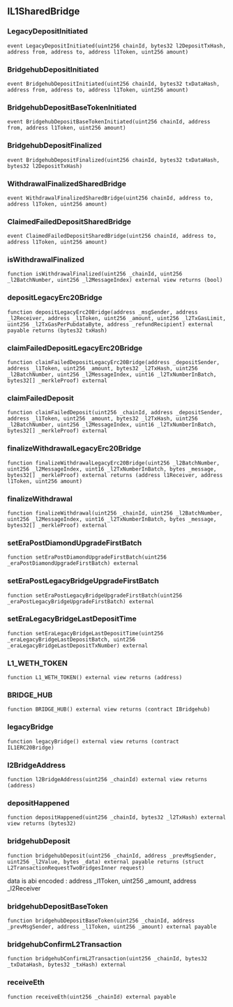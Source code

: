 ## IL1SharedBridge

### LegacyDepositInitiated

```solidity
event LegacyDepositInitiated(uint256 chainId, bytes32 l2DepositTxHash, address from, address to, address l1Token, uint256 amount)
```

### BridgehubDepositInitiated

```solidity
event BridgehubDepositInitiated(uint256 chainId, bytes32 txDataHash, address from, address to, address l1Token, uint256 amount)
```

### BridgehubDepositBaseTokenInitiated

```solidity
event BridgehubDepositBaseTokenInitiated(uint256 chainId, address from, address l1Token, uint256 amount)
```

### BridgehubDepositFinalized

```solidity
event BridgehubDepositFinalized(uint256 chainId, bytes32 txDataHash, bytes32 l2DepositTxHash)
```

### WithdrawalFinalizedSharedBridge

```solidity
event WithdrawalFinalizedSharedBridge(uint256 chainId, address to, address l1Token, uint256 amount)
```

### ClaimedFailedDepositSharedBridge

```solidity
event ClaimedFailedDepositSharedBridge(uint256 chainId, address to, address l1Token, uint256 amount)
```

### isWithdrawalFinalized

```solidity
function isWithdrawalFinalized(uint256 _chainId, uint256 _l2BatchNumber, uint256 _l2MessageIndex) external view returns (bool)
```

### depositLegacyErc20Bridge

```solidity
function depositLegacyErc20Bridge(address _msgSender, address _l2Receiver, address _l1Token, uint256 _amount, uint256 _l2TxGasLimit, uint256 _l2TxGasPerPubdataByte, address _refundRecipient) external payable returns (bytes32 txHash)
```

### claimFailedDepositLegacyErc20Bridge

```solidity
function claimFailedDepositLegacyErc20Bridge(address _depositSender, address _l1Token, uint256 _amount, bytes32 _l2TxHash, uint256 _l2BatchNumber, uint256 _l2MessageIndex, uint16 _l2TxNumberInBatch, bytes32[] _merkleProof) external
```

### claimFailedDeposit

```solidity
function claimFailedDeposit(uint256 _chainId, address _depositSender, address _l1Token, uint256 _amount, bytes32 _l2TxHash, uint256 _l2BatchNumber, uint256 _l2MessageIndex, uint16 _l2TxNumberInBatch, bytes32[] _merkleProof) external
```

### finalizeWithdrawalLegacyErc20Bridge

```solidity
function finalizeWithdrawalLegacyErc20Bridge(uint256 _l2BatchNumber, uint256 _l2MessageIndex, uint16 _l2TxNumberInBatch, bytes _message, bytes32[] _merkleProof) external returns (address l1Receiver, address l1Token, uint256 amount)
```

### finalizeWithdrawal

```solidity
function finalizeWithdrawal(uint256 _chainId, uint256 _l2BatchNumber, uint256 _l2MessageIndex, uint16 _l2TxNumberInBatch, bytes _message, bytes32[] _merkleProof) external
```

### setEraPostDiamondUpgradeFirstBatch

```solidity
function setEraPostDiamondUpgradeFirstBatch(uint256 _eraPostDiamondUpgradeFirstBatch) external
```

### setEraPostLegacyBridgeUpgradeFirstBatch

```solidity
function setEraPostLegacyBridgeUpgradeFirstBatch(uint256 _eraPostLegacyBridgeUpgradeFirstBatch) external
```

### setEraLegacyBridgeLastDepositTime

```solidity
function setEraLegacyBridgeLastDepositTime(uint256 _eraLegacyBridgeLastDepositBatch, uint256 _eraLegacyBridgeLastDepositTxNumber) external
```

### L1_WETH_TOKEN

```solidity
function L1_WETH_TOKEN() external view returns (address)
```

### BRIDGE_HUB

```solidity
function BRIDGE_HUB() external view returns (contract IBridgehub)
```

### legacyBridge

```solidity
function legacyBridge() external view returns (contract IL1ERC20Bridge)
```

### l2BridgeAddress

```solidity
function l2BridgeAddress(uint256 _chainId) external view returns (address)
```

### depositHappened

```solidity
function depositHappened(uint256 _chainId, bytes32 _l2TxHash) external view returns (bytes32)
```

### bridgehubDeposit

```solidity
function bridgehubDeposit(uint256 _chainId, address _prevMsgSender, uint256 _l2Value, bytes _data) external payable returns (struct L2TransactionRequestTwoBridgesInner request)
```

data is abi encoded :
address _l1Token,
uint256 _amount,
address _l2Receiver

### bridgehubDepositBaseToken

```solidity
function bridgehubDepositBaseToken(uint256 _chainId, address _prevMsgSender, address _l1Token, uint256 _amount) external payable
```

### bridgehubConfirmL2Transaction

```solidity
function bridgehubConfirmL2Transaction(uint256 _chainId, bytes32 _txDataHash, bytes32 _txHash) external
```

### receiveEth

```solidity
function receiveEth(uint256 _chainId) external payable
```

